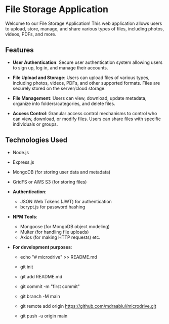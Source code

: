 

# File Storage Application

Welcome to our File Storage Application! This web application allows users to upload, store, manage, and share various types of files, including photos, videos, PDFs, and more.

## Features

- **User Authentication**: Secure user authentication system allowing users to sign up, log in, and manage their accounts.
  
- **File Upload and Storage**: Users can upload files of various types, including photos, videos, PDFs, and other supported formats. Files are securely stored on the server/cloud storage.

- **File Management**: Users can view, download, update metadata, organize into folders/categories, and delete files.

- **Access Control**: Granular access control mechanisms to control who can view, download, or modify files. Users can share files with specific individuals or groups.


## Technologies Used
  - Node.js
  - Express.js
  - MongoDB (for storing user data and metadata)
  - GridFS or AWS S3 (for storing files)

- **Authentication**:
  - JSON Web Tokens (JWT) for authentication
  - bcrypt.js for password hashing

- **NPM Tools**:
  - Mongoose (for MongoDB object modeling)
  - Multer (for handling file uploads)
  - Axios (for making HTTP requests) etc.

- **For development purposes**: 
  - echo "# microdrive" >> README.md
  - git init
  - git add README.md
  - git commit -m "first commit"
  - git branch -M main

  - git remote add origin https://github.com/mdraabiul/microdrive.git
  - git push -u origin main


 